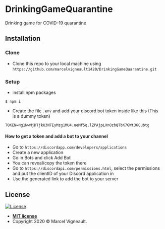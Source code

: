 # DrinkingGameQuarantine
Drinking game for COVID-19 quarantine

## Installation

### Clone

- Clone this repo to your local machine using `https://github.com/marcelvigneault1420/DrinkingGameQuarantine.git`

### Setup

- install npm packages

```shell
$ npm i
```

- Create the file `.env` and add your discord bot token inside like this (This is a dummy token)
```
TOKEN=Ng1NwMjDTjkU3NTEyMzg1MU4.ueMf5q.lZPAjpLXnOzbQTbK7GWt36Cubtg
```
#### How to get a token and add a bot to your channel

- Go to `https://discordapp.com/developers/applications`
- Create a new application
- Go in Bots and click Add Bot
- You can reveal/copy the token there
- Go to `https://discordapi.com/permissions.html`, select the permissions and put the clientID of your Discord application in
- Use the generated link to add the bot to your server

## License

[![License](http://img.shields.io/:license-mit-blue.svg?style=flat-square)](http://badges.mit-license.org)

- **[MIT license](http://opensource.org/licenses/mit-license.php)**
- Copyright 2020 © Marcel Vigneault.

